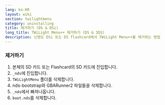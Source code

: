 ```yaml
---
lang: ko-KR
layout: wiki
section: twilightmenu
category: uninstalling
title: 제거하기 (DS & DSi)
long_title: TWiLight Menu++ 제거하기 (DS & 3DS)
description: 닌텐도 DSi 또는 DS flashcard에서 TWiLight Menu++를 제거하는 방법
---
```


### 제거하기
1. 본체의 SD 카드 또는 Flashcard의 SD 카드에 진입합니다.
1. `_nds`에 진입합니다.
1. `TWiLightMenu` 폴더를 삭제합니다.
1. nds-bootstrap와 GBARunner2 파일들을 삭제합니다.
1. `_nds`에서 빠져나옵니다.
1. `boot.nds`를 삭제합니다.

